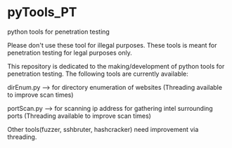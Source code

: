 # pyTools_PT
python tools for penetration testing

Please don't use these tool for illegal purposes. These tools is meant for penetration testing for legal purposes only.

This repository is dedicated to the making/development of python tools for penetration testing.
The following tools are currently available:

dirEnum.py --> for directory enumeration of websites (Threading available to improve scan times)

portScan.py --> for scanning ip address for gathering intel surrounding ports (Threading available to improve scan times)

Other tools(fuzzer, sshbruter, hashcracker) need improvement via threading.
